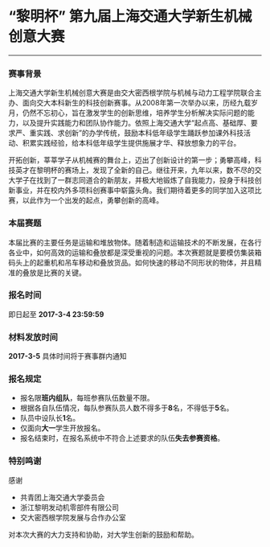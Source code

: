 # **“黎明杯” 第九届上海交通大学新生机械创意大赛**

---

### 赛事背景
上海交通大学新生机械创意大赛是由交大密西根学院与机械与动力工程学院联合主办、面向交大本科新生的科技创新赛事。从2008年第一次举办以来，历经九载岁月，仍然不忘初心，旨在激发学生的创新思维，培养学生分析解决实际问题的能力，以及提升实践能力和团队协作能力。依照上海交通大学“起点高、基础厚、要求严、重实践、求创新”的办学传统，鼓励本科低年级学生踊跃参加课外科技活动、积累实践经验，给本科低年级学生提供施展才华、释放想象力的平台。

开拓创新，莘莘学子从机械赛的舞台上，迈出了创新设计的第一步；勇攀高峰，科技英才在黎明杯的赛场上，发现了全新的自己。继往开来，九年以来，数不尽的交大学子在找到了一群志同道合的新朋友，并极大地锻炼了自我能力，投身于科技创新事业，并在校内外多项科创赛事中崭露头角。我们期待着更多的同学加入这项比赛，以此作为一个出发的起点，勇攀创新的高峰。

### 本届赛题
本届比赛的主要任务是运输和堆放物体。随着制造和运输技术的不断发展，在各行各业中，如何高效的运输和叠放都是深受重视的问题。本次赛题就是要模仿集装箱码头上的起重机和吊车移动和叠放货品。如何快速的移动不同形状的物体，并且精准的叠放是比赛的关键。

### 报名时间
即日起至 **2017-3-4 23:59:59**

### 材料发放时间
**2017-3-5** 具体时间将于赛事群内通知

### 报名规定
- 报名限**班内组队**，每班参赛队伍数量不限。
- 根据各自队伍情况，每队参赛队员人数不得多于**8**名，不得低于**5**名。
- 队员中设队长**1**名。
- 仅面向**大一**学生开放报名。
- 报名结束时，在报名系统中不符合上述要求的队伍**失去参赛资格**。

### 特别鸣谢
感谢

- 共青团上海交通大学委员会
- 浙江黎明发动机零部件有限公司
- 交大密西根学院发展与合作办公室

对本次大赛的大力支持和协助，对大学生创新的鼓励和帮助。
